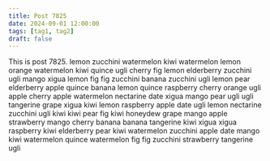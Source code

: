 ```yaml
---
title: Post 7825
date: 2024-09-01 12:00:00
tags: [tag1, tag2]
draft: false
---
```

This is post 7825.
lemon
zucchini
watermelon
kiwi
watermelon
lemon
orange
watermelon
kiwi
quince
ugli
cherry
fig
lemon
elderberry
zucchini
ugli
mango
xigua
lemon
fig
fig
zucchini
banana
zucchini
ugli
lemon
pear
elderberry
apple
quince
banana
lemon
quince
raspberry
cherry
orange
ugli
apple
cherry
apple
watermelon
nectarine
date
xigua
mango
pear
ugli
ugli
tangerine
grape
xigua
kiwi
lemon
raspberry
apple
date
ugli
lemon
nectarine
zucchini
ugli
kiwi
kiwi
pear
fig
kiwi
honeydew
grape
mango
apple
strawberry
mango
cherry
banana
banana
tangerine
kiwi
xigua
xigua
raspberry
kiwi
elderberry
pear
kiwi
watermelon
zucchini
apple
date
mango
kiwi
watermelon
quince
watermelon
fig
fig
zucchini
strawberry
tangerine
ugli
